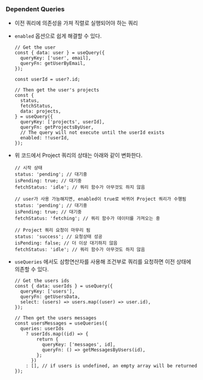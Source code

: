 ### Dependent Queries

- 이전 쿼리에 의존성을 가져 직렬로 실행되어야 하는 쿼리
- `enabled` 옵션으로 쉽게 해결할 수 있다.

  ```tsx
  // Get the user
  const { data: user } = useQuery({
    queryKey: ['user', email],
    queryFn: getUserByEmail,
  });

  const userId = user?.id;

  // Then get the user's projects
  const {
    status,
    fetchStatus,
    data: projects,
  } = useQuery({
    queryKey: ['projects', userId],
    queryFn: getProjectsByUser,
    // The query will not execute until the userId exists
    enabled: !!userId,
  });
  ```

- 위 코드에서 Project 쿼리의 상태는 아래와 같이 변화한다.

  ```tsx
  // 시작 상태
  status: 'pending'; // 대기중
  isPending: true; // 대기중
  fetchStatus: 'idle'; // 쿼리 함수가 아무것도 하지 않음

  // user가 사용 가능해지면, enabled이 true로 바뀌어 Project 쿼리가 수행됨
  status: 'pending'; // 대기중
  isPending: true; // 대기중
  fetchStatus: 'fetching'; // 쿼리 함수가 데이터를 가져오는 중

  // Project 쿼리 요청이 마무리 됨
  status: 'success'; // 요청상태 성공
  isPending: false; // 더 이상 대기하지 않음
  fetchStatus: 'idle'; // 쿼리 함수가 아무것도 하지 않음
  ```

- `useQueries` 에서도 삼항연산자를 사용해 조건부로 쿼리를 요청하면 이전 상태에 의존할 수 있다.

  ```tsx
  // Get the users ids
  const { data: userIds } = useQuery({
    queryKey: ['users'],
    queryFn: getUsersData,
    select: (users) => users.map((user) => user.id),
  });

  // Then get the users messages
  const usersMessages = useQueries({
    queries: userIds
      ? userIds.map((id) => {
          return {
            queryKey: ['messages', id],
            queryFn: () => getMessagesByUsers(id),
          };
        })
      : [], // if users is undefined, an empty array will be returned
  });
  ```
